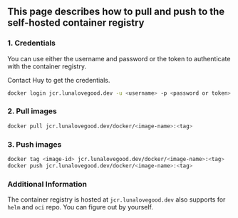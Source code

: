 ## This page describes how to pull and push to the self-hosted container registry

### 1. Credentials

You can use either the username and password or the token to authenticate with the container registry.

Contact Huy to get the credentials.

```bash
docker login jcr.lunalovegood.dev -u <username> -p <password or token>
```

### 2. Pull images

```bash
docker pull jcr.lunalovegood.dev/docker/<image-name>:<tag>
```

### 3. Push images

```bash
docker tag <image-id> jcr.lunalovegood.dev/docker/<image-name>:<tag>
docker push jcr.lunalovegood.dev/docker/<image-name>:<tag>
```

### Additional Information

The container registry is hosted at `jcr.lunalovegood.dev` also supports for `helm` and `oci` repo. You can figure out by yourself.
